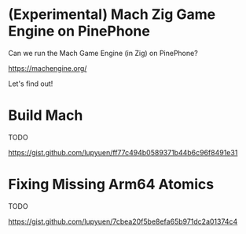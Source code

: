 # (Experimental) Mach Zig Game Engine on PinePhone

Can we run the Mach Game Engine (in Zig) on PinePhone?

https://machengine.org/

Let's find out!

# Build Mach

TODO

https://gist.github.com/lupyuen/ff77c494b0589371b44b6c96f8491e31

# Fixing Missing Arm64 Atomics

TODO

https://gist.github.com/lupyuen/7cbea20f5be8efa65b971dc2a01374c4

